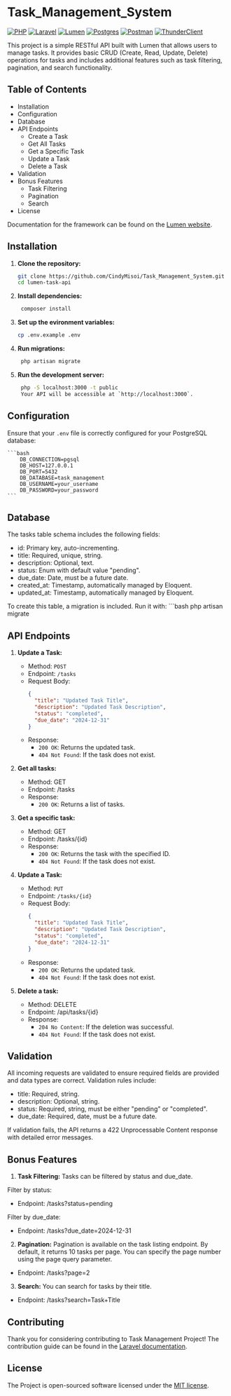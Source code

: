 # Task_Management_System
[![PHP](https://img.shields.io/badge/PHP-%23777BB4.svg)](https://www.php.net/) 
[![Laravel](https://img.shields.io/badge/Laravel-%23FF2D20.svg)](https://laravel.com/) 
[![Lumen](https://img.shields.io/badge/Lumen-%23FF2D20.svg)](https://lumen.laravel.com/) 
[![Postgres](https://img.shields.io/badge/Postgres-%23316192.svg)](https://www.postgresql.org/) 
[![Postman](https://img.shields.io/badge/Postman-%23FF6C37.svg)](https://www.postman.com/) 
[![ThunderClient](https://img.shields.io/badge/ThunderClient-%23000000.svg)](https://www.thunderclient.io/)

This project is a simple RESTful API built with Lumen that allows users to manage tasks. It provides basic CRUD (Create, Read, Update, Delete) operations for tasks and includes additional features such as task filtering, pagination, and search functionality.


## Table of Contents

* Installation
* Configuration
* Database
* API Endpoints
    * Create a Task
    * Get All Tasks
    * Get a Specific Task
    * Update a Task
    * Delete a Task
* Validation
* Bonus Features
    * Task Filtering
    * Pagination
    * Search
* License

Documentation for the framework can be found on the [Lumen website](https://lumen.laravel.com/docs).

## Installation

1. **Clone the repository:**
   ```bash
   git clone https://github.com/CindyMisoi/Task_Management_System.git
   cd lumen-task-api

2. **Install dependencies:**
   ```bash
    composer install

3. **Set up the evironment variables:**
   ```bash
   cp .env.example .env

4. **Run migrations:**
   ```bash
    php artisan migrate

5. **Run the development server:**
   ```bash
    php -S localhost:3000 -t public
    Your API will be accessible at `http://localhost:3000`.


## Configuration

Ensure that your `.env` file is correctly configured for your PostgreSQL database:

    ```bash 
        DB_CONNECTION=pgsql
        DB_HOST=127.0.0.1
        DB_PORT=5432
        DB_DATABASE=task_management
        DB_USERNAME=your_username
        DB_PASSWORD=your_password
    ```

## Database
The tasks table schema includes the following fields:

* id: Primary key, auto-incrementing.
* title: Required, unique, string.
* description: Optional, text.
* status: Enum with default value "pending".
* due_date: Date, must be a future date.
* created_at: Timestamp, automatically managed by Eloquent.
* updated_at: Timestamp, automatically managed by Eloquent.

To create this table, a migration is included. Run it with:
    ```bash
    php artisan migrate


## API Endpoints
1. **Update a Task:**
   * Method: `POST`
   * Endpoint: `/tasks`
   * Request Body:
     ```json
     {
       "title": "Updated Task Title",
       "description": "Updated Task Description",
       "status": "completed",
       "due_date": "2024-12-31"
     }
     ```
   * Response:
     * `200 OK`: Returns the updated task.
     * `404 Not Found`: If the task does not exist.


2. **Get all tasks:**
    * Method: GET
    * Endpoint: /tasks
    * Response:
        * `200 OK`: Returns a list of tasks.

3. **Get a specific task:**
    * Method: GET
    * Endpoint: /tasks/{id}
    * Response:
        * `200 OK`: Returns the task with the specified ID.
        * `404 Not Found`: If the task does not exist.

4. **Update a Task:**
   * Method: `PUT`
   * Endpoint: `/tasks/{id}`
   * Request Body:
     ```json
     {
       "title": "Updated Task Title",
       "description": "Updated Task Description",
       "status": "completed",
       "due_date": "2024-12-31"
     }
     ```
   * Response:
     * `200 OK`: Returns the updated task.
     * `404 Not Found`: If the task does not exist.


5. **Delete a task:**
    * Method: DELETE
    * Endpoint: /api/tasks/{id}
    * Response:
        * `204 No Content`: If the deletion was successful.
        * `404 Not Found`: If the task does not exist.


## Validation
All incoming requests are validated to ensure required fields are provided and data types are correct. Validation rules include:

* title: Required, string.    
* description: Optional, string.
* status: Required, string, must be either "pending" or "completed".
* due_date: Required, date, must be a future date.

If validation fails, the API returns a 422 Unprocessable Content response with detailed error messages.


## Bonus Features
1. **Task Filtering:**
Tasks can be filtered by status and due_date.

Filter by status:
* Endpoint: /tasks?status=pending

Filter by due_date:
* Endpoint: /tasks?due_date=2024-12-31

2. **Pagination:**
Pagination is available on the task listing endpoint. By default, it returns 10 tasks per page. You can specify the page number using the page query parameter.
* Endpoint: /tasks?page=2

3. **Search:**
You can search for tasks by their title.
* Endpoint: /tasks?search=Task+Title


## Contributing

Thank you for considering contributing to Task Management Project! The contribution guide can be found in the [Laravel documentation](https://laravel.com/docs/contributions).

## License

The Project is open-sourced software licensed under the [MIT license](https://opensource.org/licenses/MIT).
